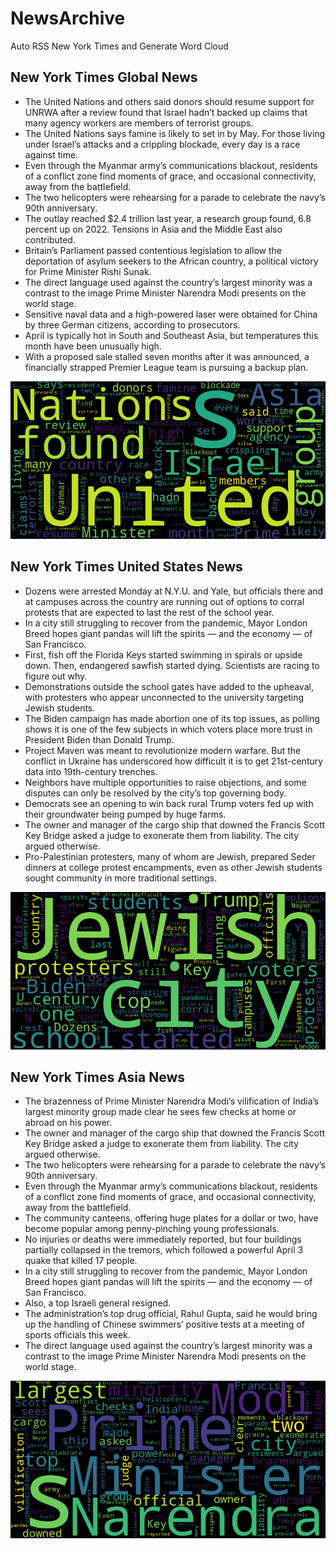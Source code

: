# NewsArchive
Auto RSS New York Times and Generate Word Cloud

## New York Times Global News
* The United Nations and others said donors should resume support for UNRWA after a review found that Israel hadn’t backed up claims that many agency workers are members of terrorist groups.
* The United Nations says famine is likely to set in by May. For those living under Israel’s attacks and a crippling blockade, every day is a race against time.
* Even through the Myanmar army’s communications blackout, residents of a conflict zone find moments of grace, and occasional connectivity, away from the battlefield.
* The two helicopters were rehearsing for a parade to celebrate the navy’s 90th anniversary.
* The outlay reached $2.4 trillion last year, a research group found, 6.8 percent up on 2022. Tensions in Asia and the Middle East also contributed.
* Britain’s Parliament passed contentious legislation to allow the deportation of asylum seekers to the African country, a political victory for Prime Minister Rishi Sunak.
* The direct language used against the country’s largest minority was a contrast to the image Prime Minister Narendra Modi presents on the world stage.
* Sensitive naval data and a high-powered laser were obtained for China by three German citizens, according to prosecutors.
* April is typically hot in South and Southeast Asia, but temperatures this month have been unusually high.
* With a proposed sale stalled seven months after it was announced, a financially strapped Premier League team is pursuing a backup plan.

![Global](./global.png)
## New York Times United States News
* Dozens were arrested Monday at N.Y.U. and Yale, but officials there and at campuses across the country are running out of options to corral protests that are expected to last the rest of the school year.
* In a city still struggling to recover from the pandemic, Mayor London Breed hopes giant pandas will lift the spirits — and the economy — of San Francisco.
* First, fish off the Florida Keys started swimming in spirals or upside down. Then, endangered sawfish started dying. Scientists are racing to figure out why.
* Demonstrations outside the school gates have added to the upheaval, with protesters who appear unconnected to the university targeting Jewish students.
* The Biden campaign has made abortion one of its top issues, as polling shows it is one of the few subjects in which voters place more trust in President Biden than Donald Trump.
* Project Maven was meant to revolutionize modern warfare. But the conflict in Ukraine has underscored how difficult it is to get 21st-century data into 19th-century trenches.
* Neighbors have multiple opportunities to raise objections, and some disputes can only be resolved by the city’s top governing body.
* Democrats see an opening to win back rural Trump voters fed up with their groundwater being pumped by huge farms.
* The owner and manager of the cargo ship that downed the Francis Scott Key Bridge asked a judge to exonerate them from liability. The city argued otherwise.
* Pro-Palestinian protesters, many of whom are Jewish, prepared Seder dinners at college protest encampments, even as other Jewish students sought community in more traditional settings.

![US](./usnews.png)
## New York Times Asia News
* The brazenness of Prime Minister Narendra Modi’s vilification of India’s largest minority group made clear he sees few checks at home or abroad on his power.
* The owner and manager of the cargo ship that downed the Francis Scott Key Bridge asked a judge to exonerate them from liability. The city argued otherwise.
* The two helicopters were rehearsing for a parade to celebrate the navy’s 90th anniversary.
* Even through the Myanmar army’s communications blackout, residents of a conflict zone find moments of grace, and occasional connectivity, away from the battlefield.
* The community canteens, offering huge plates for a dollar or two, have become popular among penny-pinching young professionals.
* No injuries or deaths were immediately reported, but four buildings partially collapsed in the tremors, which followed a powerful April 3 quake that killed 17 people.
* In a city still struggling to recover from the pandemic, Mayor London Breed hopes giant pandas will lift the spirits — and the economy — of San Francisco.
* Also, a top Israeli general resigned.
* The administration’s top drug official, Rahul Gupta, said he would bring up the handling of Chinese swimmers’ positive tests at a meeting of sports officials this week.
* The direct language used against the country’s largest minority was a contrast to the image Prime Minister Narendra Modi presents on the world stage.

![Asian](./asian.png)
